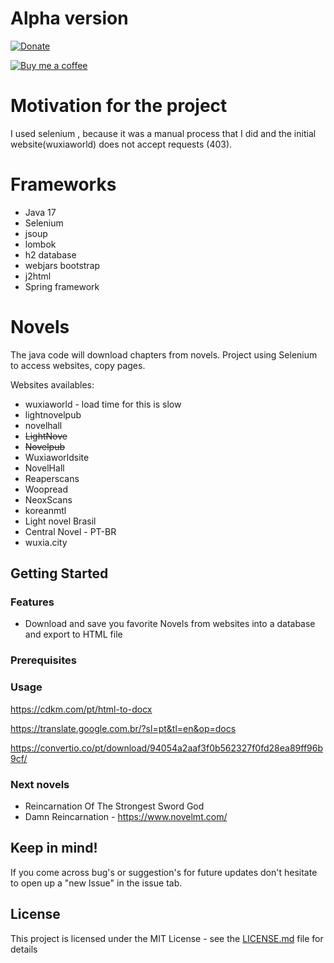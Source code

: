 # Alpha version

[![Donate](https://img.shields.io/badge/Donate-PayPal-green.svg)](https://www.paypal.com/donate/?hosted_button_id=YTFGHACH5Y8F2)

[![Buy me a coffee](https://www.buymeacoffee.com/assets/img/custom_images/orange_img.png)](https://www.buymeacoffee.com/victormendeslc)


# Motivation for the project
I used selenium , because it was a manual process that I did and the initial website(wuxiaworld) does not accept requests (403).

# Frameworks
- Java 17
- Selenium
- jsoup
- lombok
- h2 database
- webjars bootstrap
- j2html
- Spring framework

# Novels
The java code will download chapters from novels.
Project using Selenium to access websites, copy pages.

Websites availables:
- wuxiaworld - load time for this is slow
- lightnovelpub
- novelhall
- ~~LightNove~~
- ~~Novelpub~~
- Wuxiaworldsite
- NovelHall
- Reaperscans
- Woopread
- NeoxScans
- koreanmtl
- Light novel Brasil
- Central Novel - PT-BR
- wuxia.city

## Getting Started


### Features

- Download and save you favorite Novels from websites into a database and export to HTML file

### Prerequisites


### Usage

https://cdkm.com/pt/html-to-docx

https://translate.google.com.br/?sl=pt&tl=en&op=docs

https://convertio.co/pt/download/94054a2aaf3f0b562327f0fd28ea89ff96b9cf/

### Next novels
- Reincarnation Of The Strongest Sword God
- Damn Reincarnation - https://www.novelmt.com/

## Keep in mind!

If you come across bug's or suggestion's for future updates don't hesitate to open up a "new Issue" in the issue tab.

## License

This project is licensed under the MIT License - see the [LICENSE.md](license.md) file for details